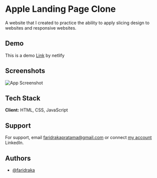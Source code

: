 
# Apple Landing Page Clone

A website that I created to practice the ability to apply slicing design to websites and responsive websites.


## Demo

This is a demo [Link](https://google.com) by netlify


## Screenshots

![App Screenshot](https://via.placeholder.com/468x300?text=App+Screenshot+Here)


## Tech Stack

**Client:**  HTML, CSS, JavaScript


## Support

For support, email faridrakapratama@gmail.com or connect [my account](https://www.linkedin.com/in/faridraka) LinkedIn.


## Authors

- [@faridraka](https://www.github.com/faridraka)

